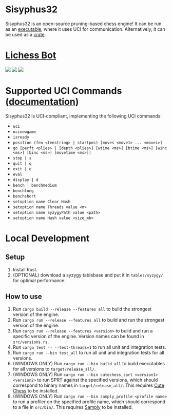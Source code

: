 # Sisyphus32
Sisyphus32 is an open-source pruning-based chess engine!
It can be run as an [executable](https://github.com/Juules32/sisyphus32/releases), where it uses UCI for communication.
Alternatively, it can be used as a [crate](https://crates.io/crates/sisyphus32).

# [Lichess Bot](https://lichess.org/@/Sisyphus32)
![](https://lichess-shield.vercel.app/api?username=sisyphus32&format=rapid)
![](https://lichess-shield.vercel.app/api?username=sisyphus32&format=blitz)
![](https://lichess-shield.vercel.app/api?username=sisyphus32&format=bullet)

# Supported UCI Commands ([documentation](https://official-stockfish.github.io/docs/stockfish-wiki/UCI-&-Commands.html))
Sisyphus32 is UCI-compliant, implementing the following UCI commands:
- `uci`
- `ucinewgame`
- `isready`
- `position (fen <fenstring> | startpos) [moves <move1> ... <movei>]`
- `go [perft <plies> | [depth <plies>] [wtime <ms>] [btime <ms>] [winc <ms>] [binc <ms>] [movetime <ms>]]`
- `stop | s`
- `quit | q`
- `exit | e`
- `eval`
- `display | d`
- `bench | benchmedium`
- `benchlong`
- `benchshort`
- `setoption name Clear Hash`
- `setoption name Threads value <n>`
- `setoption name SyzygyPath value <path>`
- `setoption name Hash value <size_mb>`

# Local Development

## Setup
1. Install Rust.
2. (OPTIONAL) download a syzygy tablebase and put it in `tables/syzygy/` for optimal performance.

## How to use
1. Run `cargo build --release --features all` to build the strongest version of the engine.
2. Run `cargo run --release --features all` to build and run the strongest version of the engine.
3. Run `cargo run --release --features <version>` to build and run a specific version of the engine. Version names can be found in `src/versions.rs`.
4. Run `cargo test -- --test-threads=1` to run all unit and integration tests.
6. Run `cargo run --bin test_all` to run all unit and integration tests for all versions.
5. (WINDOWS ONLY) Run `cargo run --bin build_all` to build executables for all versions to `target/release_all/`.
7. (WINDOWS ONLY) Run `cargo run --bin cutechess_sprt <version1> <version2>` to run SPRT against the specified versions, which should correspond to binary names in `target/release_all/`. This requires [Cute Chess](https://github.com/cutechess/cutechess) to be installed.
8. (WINDOWS ONLY) Run `cargo run --bin samply_profile <profile name>` to run a profiler on the specified profile name, which should correspond to a file in `src/bin/`. This requires [Samply](https://github.com/mstange/samply) to be installed.
